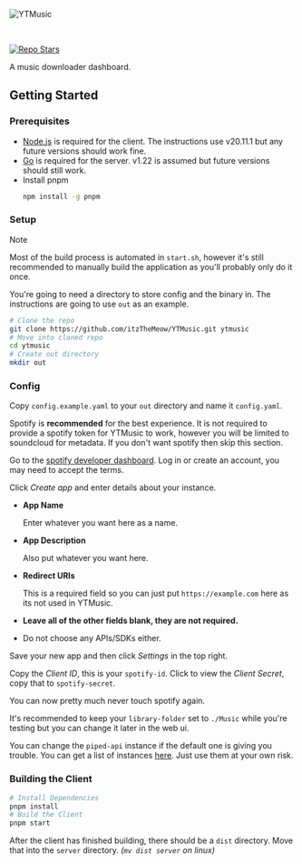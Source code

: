 ![YTMusic](https://github.com/itzTheMeow/YTMusic/blob/main/ytm-header.png?raw=true)

<br />

[![Repo Stars](https://img.shields.io/github/stars/itzTheMeow/YTMusic?style=flat-square&label=Stars&color=661ae6)](https://github.com/itzTheMeow/YTMusic)

A music downloader dashboard.

## Getting Started

### Prerequisites

- [Node.js](https://nodejs.org) is required for the client. The instructions use v20.11.1 but any future versions should work fine.
- [Go](https://go.dev/dl/) is required for the server. v1.22 is assumed but future versions should still work.
- Install pnpm
  ```bash
  npm install -g pnpm
  ```

### Setup

> [!NOTE]
> Most of the build process is automated in `start.sh`, however it's still recommended to manually build the application as you'll probably only do it once.

You're going to need a directory to store config and the binary in. The instructions are going to use `out` as an example.

```bash
# Clone the repo
git clone https://github.com/itzTheMeow/YTMusic.git ytmusic
# Move into cloned repo
cd ytmusic
# Create out directory
mkdir out
```

### Config

Copy `config.example.yaml` to your `out` directory and name it `config.yaml`.

Spotify is **recommended** for the best experience. It is not required to provide a spotify token for YTMusic to work, however you will be limited to soundcloud for metadata. If you don't want spotify then skip this section.

Go to the [spotify developer dashboard](https://developer.spotify.com/dashboard). Log in or create an account, you may need to accept the terms.

Click _Create app_ and enter details about your instance.

- **App Name**

  Enter whatever you want here as a name.

- **App Description**

  Also put whatever you want here.

- **Redirect URIs**

  This is a required field so you can just put `https://example.com` here as its not used in YTMusic.

- **Leave all of the other fields blank, they are not required.**
- Do not choose any APIs/SDKs either.

Save your new app and then click _Settings_ in the top right.

Copy the _Client ID_, this is your `spotify-id`. Click to view the _Client Secret_, copy that to `spotify-secret`.

You can now pretty much never touch spotify again.

It's recommended to keep your `library-folder` set to `./Music` while you're testing but you can change it later in the web ui.

You can change the `piped-api` instance if the default one is giving you trouble. You can get a list of instances [here](https://github.com/TeamPiped/Piped/wiki/Instances). Just use them at your own risk.

### Building the Client

```bash
# Install Dependencies
pnpm install
# Build the Client
pnpm start
```

After the client has finished building, there should be a `dist` directory. Move that into the `server` directory. _(`mv dist server` on linux)_
